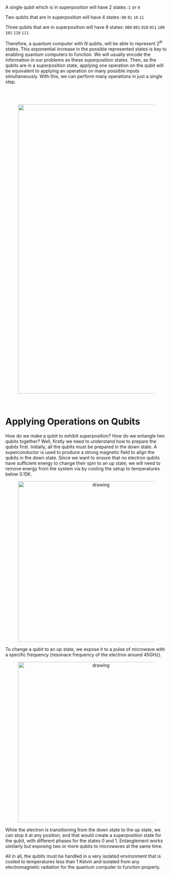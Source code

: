 <span />

<br />

A single qubit which is in superposition will have 2 states :`1` or `0`

Two qubits that are in superposition will have 4 states :`00` `01` `10` `11` 

Three qubits that are in superposition will have 8 states: `000` `001` `010` `011` `100` `101` `110` `111`

Therefore, a quantum computer with $N$ qubits, will be able to represent $2^N$ states. This exponential increase in the possible represented states is key to enabling quantum computers to function. We will usually encode the information in our problems as these superposition states. Then, as the qubits are in a superposition state, applying one operation on the qubit will be equivalent to applying an operation on many possible inputs simultaneously. With this, we can perform many operations in just a single step.

<br /> 
<br />

<figure align="center">
<img src="https://miro.medium.com/max/1400/0*xllJMzdAuDlba2xL" alt="drawing" width="900" />

</figure>

<br />

# Applying Operations on Qubits
How do we make a qubit to exhibit superposition? How do we entangle two qubits together? Well, firstly we need to understand how to prepare the qubits first. Initially, all the qubits must be prepared in the down state. A superconductor is used to produce a strong magnetic field to align the qubits in the down state. Since we want to ensure that no electron qubits have sufficient energy to change their spin to an up state, we will need to remove energy from the system via by cooling the setup to temperatures below 0.15K.

<figure align="center">
<img src="../assets/spin.gif" alt="drawing" width="500" />
</figure>

To change a qubit to an up state, we expose it to a pulse of microwave with a specific frequency (resonace frequency of the electron around 45GHz).

<figure align="center">
<img src="../assets/spin_radio.gif" alt="drawing" width="500" />
</figure>

While the electron is transitioning from the down state to the up state, we can stop it at any position, and that would create a superposition state for the qubit, with different phases for the states $0$ and $1$. Entanglement works similarly but exposing two or more qubits to microwaves at the same time.

All in all, the qubits must be handled in a very isolated environment that is cooled to temperatures less than 1 Kelvin and isolated from any electromagnetic radiation for the quantum computer to function properly.
